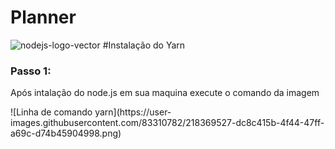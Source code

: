 # Planner
![nodejs-logo-vector](https://user-images.githubusercontent.com/83310782/218368308-9a7acfc7-f581-4db5-8fc5-9317659ef0bf.svg)
#Instalação do Yarn
<h3>Passo 1:</h3>
<p>Após intalação do node.js em sua maquina execute o comando da imagem<p>
![Linha de comando yarn](https://user-images.githubusercontent.com/83310782/218369527-dc8c415b-4f44-47ff-a69c-d74b45904998.png)
